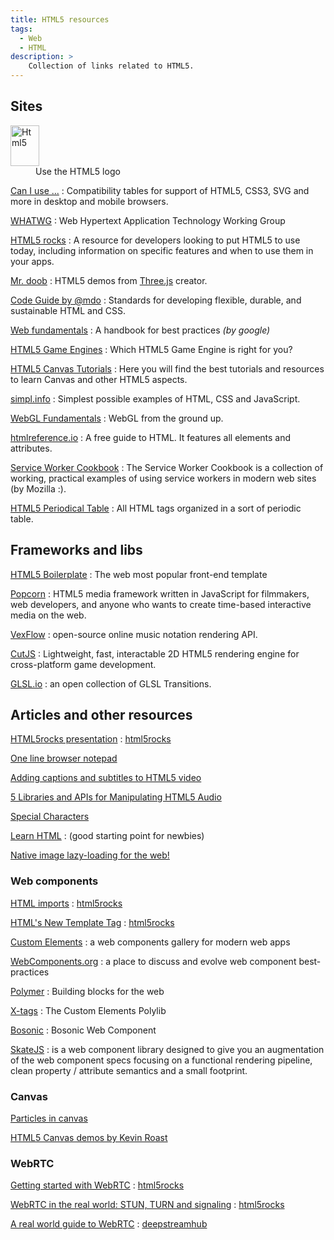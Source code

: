 ```yaml
---
title: HTML5 resources
tags:
  - Web
  - HTML
description: >
    Collection of links related to HTML5.
---
```


## Sites

<dt>
<a href="http://www.w3.org/html/logo/" target="_blank"><img src="http://humanstxt.org/img/ico-html5.png" class="html5" alt="Html5" width="46" height="65"></a>
</dt>
<dd>Use the HTML5 logo</dd>

[Can I use ...](http://caniuse.com/)
: Compatibility tables for support of HTML5, CSS3, SVG and more in desktop and mobile browsers.

[WHATWG](http://www.whatwg.org/)
: Web Hypertext Application Technology Working Group

[HTML5 rocks][html5rocks]
: A resource for developers looking to put HTML5 to use today, including information on specific features and when to use them in your apps.

[Mr. doob](http://www.mrdoob.com/)
: HTML5 demos from [Three.js](http://threejs.org/) creator.

[Code Guide by @mdo](http://mdo.github.io/code-guide/)
: Standards for developing flexible, durable, and sustainable HTML and CSS.

[Web fundamentals](https://developers.google.com/web/fundamentals/)
: A handbook for best practices *(by google)*

[HTML5 Game Engines](http://html5gameengine.com/)
: Which HTML5 Game Engine is right for you?

[HTML5 Canvas Tutorials](http://www.html5canvastutorials.com/)
: Here you will find the best tutorials and resources to learn Canvas and other HTML5 aspects.

[simpl.info](http://simpl.info/)
: Simplest possible examples of HTML, CSS and JavaScript.

[WebGL Fundamentals](http://webglfundamentals.org/)
: WebGL from the ground up.

[htmlreference.io](http://htmlreference.io/)
: A free guide to HTML. It features all elements and attributes.

[Service Worker Cookbook](https://serviceworke.rs/)
: The Service Worker Cookbook is a collection of working, practical examples of using service workers in modern web sites (by Mozilla :).

[HTML5 Periodical Table](https://websitesetup.org/html5-periodical-table/)
: All HTML tags organized in a sort of periodic table.

## Frameworks and libs

[HTML5 Boilerplate](http://html5boilerplate.com/)
: The web most popular front-end template

[Popcorn](http://popcornjs.org/)
: HTML5 media framework written in JavaScript for filmmakers, web developers, and anyone who wants to create time-based interactive media on the web.

[VexFlow](http://vexflow.com/)
: open-source online music notation rendering API.

[CutJS](http://cutjs.org/)
: Lightweight, fast, interactable 2D HTML5 rendering engine for cross-platform game development.

[GLSL.io](https://glsl.io/)
: an open collection of GLSL Transitions.

## Articles and other resources

[HTML5rocks presentation](http://slides.html5rocks.com/)
: [html5rocks]

[One line browser notepad](https://coderwall.com/p/lhsrcq)

[Adding captions and subtitles to HTML5 video](https://developer.mozilla.org/en-US/Apps/Build/Manipulating_media/Adding_captions_and_subtitles_to_HTML5_video)

[5 Libraries and APIs for Manipulating HTML5 Audio](http://www.sitepoint.com/5-libraries-html5-audio-api/)

[Special Characters](http://www.utexas.edu/learn/html/spchar.html)

[Learn HTML](https://blog.udemy.com/learn-html-learn-the-foundations-of-html/)
: (good starting point for newbies)

[Native image lazy-loading for the web!](https://addyosmani.com/blog/lazy-loading/)

### Web components

[HTML imports](http://www.html5rocks.com/en/tutorials/webcomponents/imports/)
: [html5rocks]

[HTML's New Template Tag](http://www.html5rocks.com/en/tutorials/webcomponents/template/)
: [html5rocks]

[Custom Elements](http://customelements.io/)
: a web components gallery for modern web apps

[WebComponents.org](http://webcomponents.org/)
: a place to discuss and evolve web component best-practices

[Polymer](http://www.polymer-project.org/)
: Building blocks for the web

[X-tags](http://www.x-tags.org/)
: The Custom Elements Polylib

[Bosonic](http://bosonic.github.io/)
: Bosonic Web Component

[SkateJS](https://skatejs.gitbooks.io/skatejs/content/)
:  is a web component library designed to give you an augmentation of the web component specs focusing on a functional rendering pipeline, clean property / attribute semantics and a small footprint.

### Canvas

[Particles in canvas](http://hop.ie/blog/particles/)

[HTML5 Canvas demos by Kevin Roast](http://www.kevs3d.co.uk/dev/index.html)

### WebRTC

[Getting started with WebRTC](http://www.html5rocks.com/en/tutorials/webrtc/basics/)
: [html5rocks]

[WebRTC in the real world: STUN, TURN and signaling](http://www.html5rocks.com/en/tutorials/webrtc/infrastructure/)
: [html5rocks]

[A real world guide to WebRTC](https://deepstreamhub.com/tutorials/protocols/webrtc-intro/)
: [deepstreamhub]

[html5rocks]: http://www.html5rocks.com
[deepstreamhub]: https://deepstreamhub.com/
